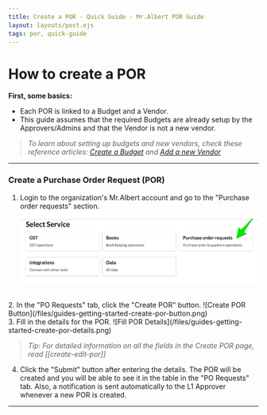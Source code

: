```yaml
---
title: Create a POR - Quick Guide - Mr.Albert POR Guide
layout: layouts/post.ejs
tags: por, quick-guide
---
```


# How to create a POR

**First, some basics:**
* Each POR is linked to a Budget and a Vendor. 
* This guide assumes that the required Budgets are already setup by the Approvers/Admins and that the Vendor is not a new vendor. 

> *To learn about setting up budgets and new vendors, check these reference articles: [Create a Budget](/reference/budget/create-budget) and [Add a new Vendor](/reference/vendor/create-vendor)*
---
### Create a Purchase Order Request (POR)

1. Login to the organization's Mr.Albert account and go to the "Purchase order requests" section.
![Purhcase order requests section](/files/guides-getting-started-select-por-section.png)
<br />
2. In the "PO Requests" tab, click the "Create POR" button.
![Create POR Button](/files/guides-getting-started-create-por-button.png)
<br />
3. Fill in the details for the POR.
![Fill POR Details](/files/guides-getting-started-create-por-details.png)

> *Tip: For detailed information on all the fields in the Create POR page, read [[create-edit-por]]*

4. Click the "Submit" button after entering the details. The POR will be created and you will be able to see it in the table in the "PO Requests" tab. Also, a notification is sent automatically to the L1 Approver whenever a new POR is created.
---